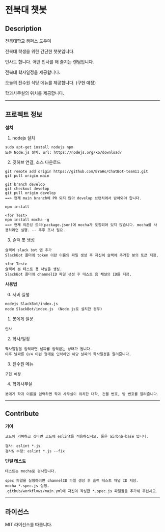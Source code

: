 # 전북대 챗봇

## Description
전북대학교 캠퍼스 도우미

  전북대 학생을 위한 간단한 챗봇입니다.
  

  인사도 합니다. 어떤 인사를 해 줄지는 랜덤입니다.
  
  전북대 학사일정을 제공합니다.
  
  오늘의 진수원 식당 메뉴를 제공합니다. (구현 예정)
  
  학과사무실의 위치를 제공합니다.

-------
## 프로젝트 정보
__설치__

  1. nodejs 설치
    
    sudo apt-get install nodejs npm
    또는 Node.js 설치. url: https://nodejs.org/ko/download/

  2. 깃허브 연결, 소스 다운로드
    
    git remote add origin https://github.com/EYaHo/ChatBot-team11.git
    git pull origin main
    
    git branch develop
    git checkout develop
    git pull origin develop
    ==> 현재 main branch에 PR 되지 않아 develop 브랜치에서 받아와야 합니다.
    
    npm install

    <for Test>
    npm install mocha -g
    ==> 현재 의존성 트리(package.json)에 mocha가 포함되어 있지 않습니다. mocha를 사용하려면 실행. -- 추후 조사 필요.

  3. 슬랙 봇 생성
    
    슬랙에 slack bot 앱 추가
    SlackBot 폴더에 token 이란 이름의 파일 생성 후 자신이 슬랙에 추가한 봇의 토큰 저장.

    <for Test>
    슬랙에 봇 테스트 용 채널을 생성.
    SlackBot 폴더에 channelID 파일 생성 후 테스트 용 채널의 ID를 저장.

__사용법__
    
  0. 서버 실행
    
    nodejs SlackBot/index.js
    node SlackBot/index.js  (Node.js로 설치한 경우)
    

  1. 봇에게 질문
    
    인사
    

  2. 학사/일정
    
    학사일정을 입력하면 날짜를 입력받는 상태가 됩니다.
    이후 날짜를 8/4 이런 형태로 입력하면 해당 날짜의 학사일정을 알려줍니다.
    

  3. 진수원 메뉴
    
    구현 예정
    

  4. 학과사무실
    
    봇에게 학과 이름을 입력하면 학과 사무실이 위치한 대학, 건물 번호, 방 번호를 알려줍니다.
  
--------
## Contribute

__기여__

    코드에 기여하고 싶다면 코드에 eslint를 적용하십시오. 룰은 airbnb-base 입니다.

    검사: eslint *.js 
    검사& 수정: eslint *.js --fix
  

__단일 테스트__

    테스트는 mocha로 검사합니다.

    spec 파일을 실행하려면 channelID 파일 생성 후 슬랙 테스트 채널 ID 저장.
    mocha *.spec.js 실행.
    .github/workflows/main.yml에 자신이 작성한 *.spec.js 파일들을 추가해 주십시오.
  
-------
## 라이선스

MIT 라이선스를 따릅니다.
